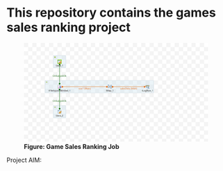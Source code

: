 <h1> This repository contains the games sales ranking project </h1>
<p1>
  <figure>
  <img src="https://github.com/Dalbee/Data-Integration-with-Talend/blob/main/games%20sales%20ranking%20job/pictures/games_sales_ranking_job_0.1.png" alt="Game Sales    Ranking Job" title="Game Sales Ranking Job">
  <figcaption>
   <b> Figure: Game Sales Ranking Job </b>
  </figcaption> 
 </figure>
</p1>

<div>
  <p2>
  Project AIM:
  </p2>
</div>

